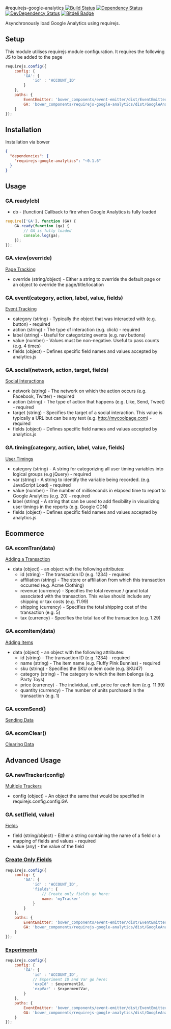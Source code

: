 #requirejs-google-analytics
[![Build Status](https://travis-ci.org/thomaswelton/requirejs-google-analytics.png)](https://travis-ci.org/thomaswelton/requirejs-google-analytics)
[![Dependency Status](https://david-dm.org/thomaswelton/requirejs-google-analytics.png)](https://david-dm.org/thomaswelton/requirejs-google-analytics)
[![DevDependency Status](https://david-dm.org/thomaswelton/requirejs-google-analytics/dev-status.png)](https://david-dm.org/thomaswelton/requirejs-google-analytics#info=devDependencies)
[![Bitdeli Badge](https://d2weczhvl823v0.cloudfront.net/thomaswelton/requirejs-google-analytics/trend.png)](https://bitdeli.com/free "Bitdeli Badge")

Asynchronously load Google Analytics using requirejs.
## Setup

This module utilises requirejs module configuration. It requires the following JS to be added to the page

```javascript
requirejs.config({
	config: {
		'GA': {
			'id' : 'ACCOUNT_ID'
		}
	},
    paths: {
        EventEmitter: 'bower_components/event-emitter/dist/EventEmitter'
        GA: 'bower_components/requirejs-google-analytics/dist/GoogleAnalytics'
    }
});
```

## Installation

Installation via bower

```json
{
  "dependencies": {
  	"requirejs-google-analytics": "~0.1.6"
  }
}
```

## Usage

### GA.ready(cb)

- cb - (function) Callback to fire when Google Analytics is fully loaded

```javascript
require(['GA'], function (GA) {
    GA.ready(function (ga) {
        // GA is fully loaded
        console.log(ga);
    });
});
```

### GA.view(override)

[Page Tracking](https://developers.google.com/analytics/devguides/collection/analyticsjs/pages)

* override (string/object) - Either a string to override the default page or an object to override the page/title/location

### GA.event(category, action, label, value, fields)

[Event Tracking](https://developers.google.com/analytics/devguides/collection/analyticsjs/events)

* category (string) - Typically the object that was interacted with (e.g. button) - required
* action (string) - The type of interaction (e.g. click) - required
* label (string) - Useful for categorizing events (e.g. nav buttons)
* value (number) - Values must be non-negative. Useful to pass counts (e.g. 4 times)
* fields (object) - Defines specific field names and values accepted by analytics.js

### GA.social(network, action, target, fields)

[Social Interactions](https://developers.google.com/analytics/devguides/collection/analyticsjs/social-interactions)

* network (string) - The network on which the action occurs (e.g. Facebook, Twitter) - required
* action (string) - The type of action that happens (e.g. Like, Send, Tweet) - required
* target (string) - Specifies the target of a social interaction. This value is typically a URL but can be any text (e.g. http://mycoolpage.com) - required
* fields (object) - Defines specific field names and values accepted by analytics.js

### GA.timing(category, action, label, value, fields)

[User Timings](https://developers.google.com/analytics/devguides/collection/analyticsjs/user-timings)

* category (string) - A string for categorizing all user timing variables into logical groups (e.g jQuery) - required
* var (string) - A string to identify the variable being recorded. (e.g. JavaScript Load) - required
* value (number) - The number of milliseconds in elapsed time to report to Google Analytics (e.g. 20) - required
* label (string) - A string that can be used to add flexibility in visualizing user timings in the reports (e.g. Google CDN)
* fields (object) - Defines specific field names and values accepted by analytics.js

## Ecommerce

### GA.ecomTran(data)

[Adding a Transaction](https://developers.google.com/analytics/devguides/collection/analyticsjs/ecommerce#addTrans)

* data (object) - an object with the following attributes:
    * id (string) - The transaction ID (e.g. 1234) - required
    * affiliation (string) - The store or affiliation from which this transaction occurred (e.g. Acme Clothing)
    * revenue (currency) - Specifies the total revenue / grand total associated with the transaction. This value should include any shipping or tax costs (e.g. 11.99)
    * shipping (currency) - Specifies the total shipping cost of the transaction (e.g. 5)
    * tax (currency) - Specifies the total tax of the transaction (e.g. 1.29)

### GA.ecomItem(data)

[Adding Items](https://developers.google.com/analytics/devguides/collection/analyticsjs/ecommerce#addItem)

* data (object) - an object with the following attributes:
    * id (string) - The transaction ID (e.g. 1234) - required
    * name (string) - The item name (e.g. Fluffy Pink Bunnies) - required
    * sku (string) - Specifies the SKU or item code (e.g. SKU47)
    * category (string) - The category to which the item belongs (e.g. Party Toys)
    * price (currency) - The individual, unit, price for each item (e.g. 11.99)
    * quantity (currency) - The number of units purchased in the transaction (e.g. 1)

### GA.ecomSend()

[Sending Data](https://developers.google.com/analytics/devguides/collection/analyticsjs/ecommerce#sendingData)

### GA.ecomClear()

[Clearing Data](https://developers.google.com/analytics/devguides/collection/analyticsjs/ecommerce#clearingData)

## Advanced Usage

### GA.newTracker(config)

[Multiple Trackers](https://developers.google.com/analytics/devguides/collection/analyticsjs/advanced#multipletrackers)

* config (object) - An object the same that would be specified in requirejs.config.config.GA

### GA.set(field, value)

[Fields](https://developers.google.com/analytics/devguides/collection/analyticsjs/field-reference#general)

* field (string/object) - Either a string containing the name of a field or a mapping of fields and values - required
* value (any) - the value of the field

### [Create Only Fields](https://developers.google.com/analytics/devguides/collection/analyticsjs/field-reference#create)

```javascript
requirejs.config({
    config: {
        'GA': {
            'id' : 'ACCOUNT_ID',
            'fields': {
                // Create only fields go here:
                name: 'myTracker'
            }
        }
    },
    paths: {
        EventEmitter: 'bower_components/event-emitter/dist/EventEmitter'
        GA: 'bower_components/requirejs-google-analytics/dist/GoogleAnalytics'
    }
});
```

### [Experiments](https://developers.google.com/analytics/devguides/collection/analyticsjs/experiments)

```javascript
requirejs.config({
    config: {
        'GA': {
            'id' : 'ACCOUNT_ID',
            // Experiment ID and Var go here:
            'expId' : $expermentId,
            'expVar' : $expermentVar,
        }
    },
    paths: {
        EventEmitter: 'bower_components/event-emitter/dist/EventEmitter'
        GA: 'bower_components/requirejs-google-analytics/dist/GoogleAnalytics'
    }
});
```
